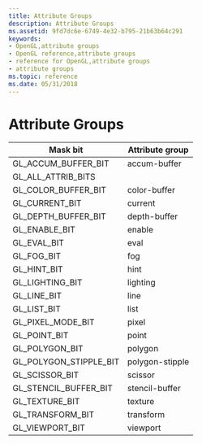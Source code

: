 ```yaml
---
title: Attribute Groups
description: Attribute Groups
ms.assetid: 9fd7dc6e-6749-4e32-b795-21b63b64c291
keywords:
- OpenGL,attribute groups
- OpenGL reference,attribute groups
- reference for OpenGL,attribute groups
- attribute groups
ms.topic: reference
ms.date: 05/31/2018
---
```


# Attribute Groups



| Mask bit                  | Attribute group |
|---------------------------|-----------------|
| GL\_ACCUM\_BUFFER\_BIT    | accum-buffer    |
| GL\_ALL\_ATTRIB\_BITS     |                 |
| GL\_COLOR\_BUFFER\_BIT    | color-buffer    |
| GL\_CURRENT\_BIT          | current         |
| GL\_DEPTH\_BUFFER\_BIT    | depth-buffer    |
| GL\_ENABLE\_BIT           | enable          |
| GL\_EVAL\_BIT             | eval            |
| GL\_FOG\_BIT              | fog             |
| GL\_HINT\_BIT             | hint            |
| GL\_LIGHTING\_BIT         | lighting        |
| GL\_LINE\_BIT             | line            |
| GL\_LIST\_BIT             | list            |
| GL\_PIXEL\_MODE\_BIT      | pixel           |
| GL\_POINT\_BIT            | point           |
| GL\_POLYGON\_BIT          | polygon         |
| GL\_POLYGON\_STIPPLE\_BIT | polygon-stipple |
| GL\_SCISSOR\_BIT          | scissor         |
| GL\_STENCIL\_BUFFER\_BIT  | stencil-buffer  |
| GL\_TEXTURE\_BIT          | texture         |
| GL\_TRANSFORM\_BIT        | transform       |
| GL\_VIEWPORT\_BIT         | viewport        |



 

 

 




